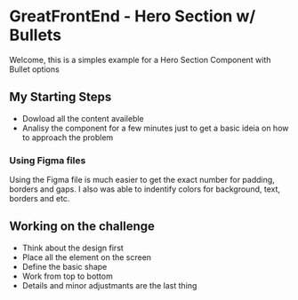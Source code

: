 # GreatFrontEnd - Hero Section w/ Bullets

Welcome, this is a simples example for a Hero Section Component with Bullet options

## My Starting Steps

- Dowload all the content availeble
- Analisy the component for a few minutes just to get a basic ideia on how to approach the problem

### Using Figma files

Using the Figma file is much easier to get the exact number for padding, borders and gaps. I also was able to indentify colors for background, text, borders and etc.

## Working on the challenge

- Think about the design first
- Place all the element on the screen
- Define the basic shape
- Work from top to bottom
- Details and minor adjustmants are the last thing
